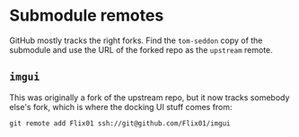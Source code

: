 # Submodule remotes

GitHub mostly tracks the right forks. Find the `tom-seddon` copy of
the submodule and use the URL of the forked repo as the `upstream`
remote.

## `imgui`

This was originally a fork of the upstream repo, but it now tracks
somebody else's fork, which is where the docking UI stuff comes from:

    git remote add Flix01 ssh://git@github.com/Flix01/imgui

